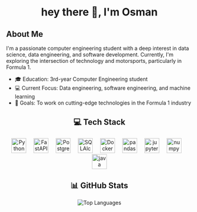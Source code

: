 ﻿<!-- Header -->
<h1 align="center">hey there 👋, I'm Osman</h1>

<!-- About Me -->
## About Me

I'm a passionate computer engineering student with a deep interest in data science, data engineering, and software development. Currently, I'm exploring the intersection of technology and motorsports, particularly in Formula 1.

* 🎓 Education: 3rd-year Computer Engineering student
* 💻 Current Focus: Data engineering, software engineering, and machine learning
* 🚀 Goals: To work on cutting-edge technologies in the Formula 1 industry

<!-- Tech Stack -->
<h2 align="center">💻 Tech Stack</h2>

###

<div align="center">
  <a href="#"><img src="https://cdn.jsdelivr.net/gh/devicons/devicon/icons/python/python-original.svg" height="40" alt="Python" /></a>
  <img width="12" />
  <a href="#"><img src="https://cdn.jsdelivr.net/gh/devicons/devicon/icons/fastapi/fastapi-original.svg" height="40" alt="FastAPI" /></a>
  <img width="12" />
  <a href="#"><img src="https://cdn.jsdelivr.net/gh/devicons/devicon/icons/postgresql/postgresql-original.svg" height="40" alt="PostgreSQL" /></a>
  <img width="12" />
  <a href="#"><img src="https://cdn.jsdelivr.net/gh/devicons/devicon/icons/sqlalchemy/sqlalchemy-original.svg" height="40" alt="SQLAlchemy" /></a>
  <img width="12" />
  <a href="#"><img src="https://cdn.jsdelivr.net/gh/devicons/devicon/icons/docker/docker-original.svg" height="40" alt="Docker" /></a>
  <img width="12" />
  <a href="#"><img src="https://cdn.jsdelivr.net/gh/devicons/devicon/icons/pandas/pandas-original.svg" height="40" alt="pandas logo" /></a>
  <img width="12" />
  <a href="#"><img src="https://cdn.jsdelivr.net/gh/devicons/devicon/icons/jupyter/jupyter-original.svg" height="40" alt="jupyter logo" /></a>
  <img width="12" />
  <a href="#"><img src="https://cdn.jsdelivr.net/gh/devicons/devicon/icons/numpy/numpy-original.svg" height="40" alt="numpy logo" /></a>
  <img width="12" />
  <a href="#"><img src="https://cdn.jsdelivr.net/gh/devicons/devicon/icons/java/java-original.svg" height="40" alt="java logo" /></a>
</div>


<!-- GitHub Stats -->
<h2 align="center">📊 GitHub Stats</h2>

<div align="center">

  ![Top Languages](https://github-readme-stats.vercel.app/api/top-langs/?username=osnn96&layout=compact&theme=default&hide_border=true)
</div>

